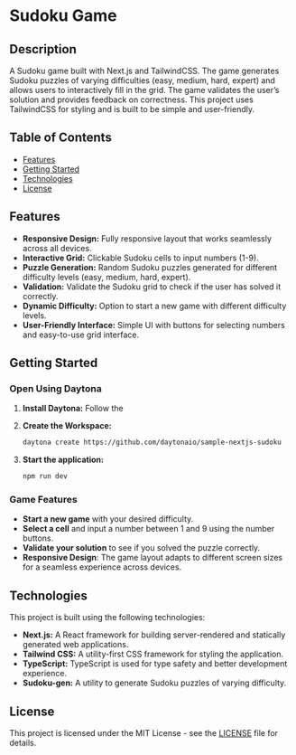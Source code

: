 # Sudoku Game

## Description
A Sudoku game built with Next.js and TailwindCSS. The game generates Sudoku puzzles of varying difficulties (easy, medium, hard, expert) and allows users to interactively fill in the grid. The game validates the user’s solution and provides feedback on correctness. This project uses TailwindCSS for styling and is built to be simple and user-friendly.

## Table of Contents
- [Features](#features)
- [Getting Started](#getting-started)
- [Technologies](#technologies)
- [License](#license)

## Features

- **Responsive Design:** Fully responsive layout that works seamlessly across all devices.
- **Interactive Grid:** Clickable Sudoku cells to input numbers (1-9).
- **Puzzle Generation:** Random Sudoku puzzles generated for different difficulty levels (easy, medium, hard, expert).
- **Validation:** Validate the Sudoku grid to check if the user has solved it correctly.
- **Dynamic Difficulty:** Option to start a new game with different difficulty levels.
- **User-Friendly Interface:** Simple UI with buttons for selecting numbers and easy-to-use grid interface.

## Getting Started

### Open Using Daytona

1. **Install Daytona:** Follow the 

2. **Create the Workspace:**

   ```bash
   daytona create https://github.com/daytonaio/sample-nextjs-sudoku
   ```

3. **Start the application:**

   ```bash
   npm run dev
   ```

### Game Features
- **Start a new game** with your desired difficulty.
- **Select a cell** and input a number between 1 and 9 using the number buttons.
- **Validate your solution** to see if you solved the puzzle correctly.
- **Responsive Design**: The game layout adapts to different screen sizes for a seamless experience across devices.

## Technologies

This project is built using the following technologies:

- **Next.js:** A React framework for building server-rendered and statically generated web applications.
- **Tailwind CSS:** A utility-first CSS framework for styling the application.
- **TypeScript:** TypeScript is used for type safety and better development experience.
- **Sudoku-gen:** A utility to generate Sudoku puzzles of varying difficulty.

## License

This project is licensed under the MIT License - see the [LICENSE](LICENSE) file for details.